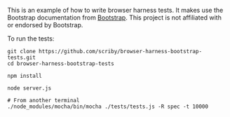 This is an example of how to write browser harness tests. It makes use the Bootstrap documentation from [Bootstrap](http://getbootstrap.com/). This project is not affiliated with or endorsed by Bootstrap.

To run the tests:

```
git clone https://github.com/scriby/browser-harness-bootstrap-tests.git
cd browser-harness-bootstrap-tests

npm install

node server.js

# From another terminal
./node_modules/mocha/bin/mocha ./tests/tests.js -R spec -t 10000
```